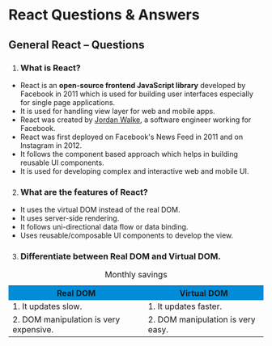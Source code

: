 # React Questions & Answers

## General React – Questions

1. ### What is React?

* React is an **open-source frontend JavaScript library** developed by Facebook in 2011 which is used for building user interfaces especially for single page applications. <br>
* It is used for handling view layer for web and mobile apps. <br>
* React was created by [Jordan Walke](https://github.com/jordwalke), a software engineer working for Facebook.<br> 
* React was first deployed on Facebook's News Feed in 2011 and on Instagram in 2012.<br>
* It follows the component based approach which helps in building reusable UI components.<br>
* It is used for developing complex and interactive web and mobile UI.<br>

2. ### What are the features of React? 

* It uses the virtual DOM instead of the real DOM.<br>
* It uses server-side rendering.<br>
* It follows uni-directional data flow or data binding.<br>
* Uses reusable/composable UI components to develop the view.<br>

3. ### Differentiate between Real DOM and Virtual DOM.

<table>
  <caption>Monthly savings</caption>
  <tr style="background-color:#008dd9">
    <th>Real DOM</th>
    <th>Virtual  DOM</th>
  </tr>
  <tr>
    <td>1. It updates slow.</td>
    <td>1. It updates faster.</td>
  </tr>
  <tr>
    <td>2. DOM manipulation is very expensive.</td>
    <td>2. DOM manipulation is very easy.</td>
  </tr>
</table>
